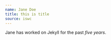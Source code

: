 ```yaml
---
name: Jane Doe
title: this is title
source: iswc
---
```

Jane has worked on Jekyll for the past *five years*.
